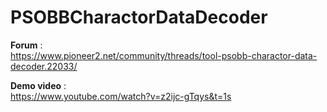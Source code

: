 # PSOBBCharactorDataDecoder

<b>Forum</b> : <br>
https://www.pioneer2.net/community/threads/tool-psobb-charactor-data-decoder.22033/

<b>Demo video</b> : <br>
https://www.youtube.com/watch?v=z2ijc-gTqys&t=1s
